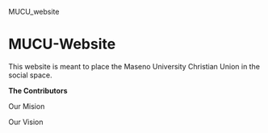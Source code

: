 MUCU_website

# MUCU-Website

This website is meant to place the Maseno University Christian Union in the social space.

**The Contributors**


Our Mision


Our Vision
